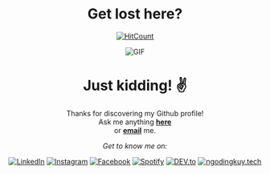 
<h1 align="center">Get lost here?</h1>

<div align="center"> 
 
[![HitCount](http://hits.dwyl.com/dhymasriyanto/dhymasriyanto.svg)](http://hits.dwyl.com/dhymasriyanto/dhymasriyanto)

</div>

<p align="center">
<img align="middle" alt="GIF" src="https://media0.giphy.com/media/SSirUu2TrV65ymCi4J/200.gif" />
</p>
<div align="center">
<!--- <img align="center" src="https://github-readme-stats.vercel.app/api/?username=dhymasriyanto&show_icons=true&title_color=fff&icon_color=79ff97&text_color=9f9f9f&bg_color=151515" alt="Dhymas's Github Stats">
 <br>
 <br>
 <img align="center" src="https://github-readme-stats.vercel.app/api/top-langs/?username=dhymasriyanto&show_icons=true&title_color=fff&icon_color=79ff97&text_color=9f9f9f&bg_color=151515" alt="Top Langs"> --->
</div>

<div align="center">
 
<h1> Just kidding! ✌️ </h1>

Thanks for discovering my Github profile! <br>
Ask me anything <a href="https://github.com/dhymasriyanto/dhymasriyanto/issues/new"><b>here</b></a><br>
or <a href="mailto:gojin003@gmail.com"><b>email</b></a> me.

<i>Get to know me on:</i><br>

<a href="https://www.linkedin.com/in/dhymas-julyan-riyanto-862590154/" target="_blank"><img src="https://img.shields.io/badge/LinkedIn-%230077B5.svg?&style=flat-square&logo=linkedin&logoColor=white" alt="LinkedIn"></a>
<a href="https://www.instagram.com/dhymasriyanto/" target="_blank"><img src="https://img.shields.io/badge/Instagram-%23E4405F.svg?&style=flat-square&logo=instagram&logoColor=white" alt="Instagram"></a>
<a href="https://www.facebook.com/dhymas.riyanto.3/" target="_blank"><img src="https://img.shields.io/badge/Facebook-%231877F2.svg?&style=flat-square&logo=facebook&logoColor=white" alt="Facebook"></a>
<a href="https://open.spotify.com/user/ebamspaybw9yrubbp3h0xcebn" target="_blank"><img src="https://img.shields.io/badge/Spotify-%231ED760.svg?&style=flat-square&logo=spotify&logoColor=white" alt="Spotify"></a>
<a href="https://dev.to/dhymasriyanto" target="_blank"><img src="https://img.shields.io/badge/DEV-%230A0A0A.svg?&style=flat-square&logo=DEV.to&logoColor=white" alt="DEV.to"></a>
<a href="https://ngodingkuy.tech" target="_blank"><img src="https://img.shields.io/ngodingkuy-tech-down-green-red/http/ngodingkuy.tech.svg?&style=flat-square&logo=ngodingkuy.tech&logoColor=white" alt="ngodingkuy.tech"></a>

</div>

